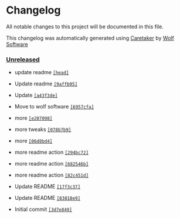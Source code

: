 # Changelog

All notable changes to this project will be documented in this file.


This changelog was automatically generated using [Caretaker](https://github.com/DevelopersToolbox/caretaker) by [Wolf Software](https://github.com/WolfSoftware)

### [Unreleased](https://github.com/secopstoolbox/tcp-wrappers-country-filter/commits/master)

- update readme [`[head]`](https://github.com/secopstoolbox/tcp-wrappers-country-filter/commit/)

- Update readme [`[9affb95]`](https://github.com/secopstoolbox/tcp-wrappers-country-filter/commit/9affb95688e091eaff29dec28461c78b193f0186)

- Update [`[a43f3de]`](https://github.com/secopstoolbox/tcp-wrappers-country-filter/commit/a43f3dec4d2d97f492ef8da314daf349918606dd)

- Move to wolf software [`[6957cfa]`](https://github.com/secopstoolbox/tcp-wrappers-country-filter/commit/6957cfa6891a7f0862d8202caed5ed39ad8e09f6)

- more [`[e207098]`](https://github.com/secopstoolbox/tcp-wrappers-country-filter/commit/e2070988db665d94b9968a93eb24230263cd0390)

- more tweaks [`[078b7b9]`](https://github.com/secopstoolbox/tcp-wrappers-country-filter/commit/078b7b902f20357d593e244eabe1cb960bcbc09c)

- more [`[06d8bd4]`](https://github.com/secopstoolbox/tcp-wrappers-country-filter/commit/06d8bd4fe95a59b76edc419b6dc806485f125a42)

- more readme action [`[294bc72]`](https://github.com/secopstoolbox/tcp-wrappers-country-filter/commit/294bc72492e546f3ff06a83888507dedaf6684a8)

- more readme action [`[682546b]`](https://github.com/secopstoolbox/tcp-wrappers-country-filter/commit/682546b2e94ba89423ab824baf3a74a3b615282b)

- more readme action [`[82c451d]`](https://github.com/secopstoolbox/tcp-wrappers-country-filter/commit/82c451deeb4283f1fa06de65b59ed1e43498d25f)

- Update README [`[17f3c37]`](https://github.com/secopstoolbox/tcp-wrappers-country-filter/commit/17f3c37e95b20ecf2784a362fcf826e35fd99d09)

- Update README [`[83818e9]`](https://github.com/secopstoolbox/tcp-wrappers-country-filter/commit/83818e934e188397093ff359bc1af3818a0fc161)

- Initial commit [`[3d7e849]`](https://github.com/secopstoolbox/tcp-wrappers-country-filter/commit/3d7e8492f795e88534ba3759c125a869dff09b31)

